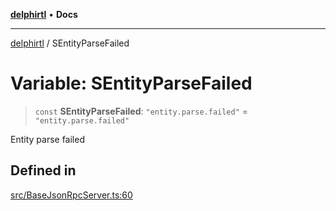 [**delphirtl**](../README.md) • **Docs**

***

[delphirtl](../globals.md) / SEntityParseFailed

# Variable: SEntityParseFailed

> `const` **SEntityParseFailed**: `"entity.parse.failed"` = `"entity.parse.failed"`

Entity parse failed

## Defined in

[src/BaseJsonRpcServer.ts:60](https://github.com/chuacw/delphirtl/blob/b2d86277a5251f0037cf01044224c3e29dc4c6be/src/BaseJsonRpcServer.ts#L60)
